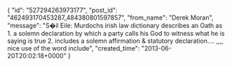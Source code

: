  {
   "id": "527294263973177",
   "post_id": "462493170453287_484380801597857",
   "from_name": "Derek Moran",
   "message": "S�il Eile: Murdochs irish law dictionary describes an Oath as 1. a solemn declaration by which a party calls his God to witness what he is saying is true 2. includes a solemn affirmation & statutory declaration.... ,,,, nice use of the word include",
   "created_time": "2013-06-20T20:02:18+0000"
 }
